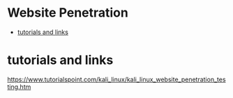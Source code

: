 # Website Penetration

- [tutorials and links](#tutorials-and-links)





# tutorials and links <br>
https://www.tutorialspoint.com/kali_linux/kali_linux_website_penetration_testing.htm <br>
